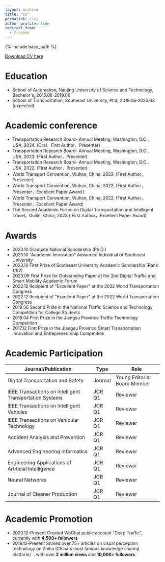 ```yaml
---
layout: archive
title: "CV"
permalink: /cv/
author_profile: true
redirect_from:
  - /resume
---
```


{% include base_path %}

[Download CV here](https://zhengyunhan.github.io/files/CV.pdf)

Education
======
* School of Automation, Nanjing University of Science and Technology,  Bachelor's, 2015.09-2019.06
* School of Transportation, Southeast University, Phd, 2019.06-2025.03 (expected)


Academic conference 
======
*	Transportation Research Board- Annual Meeting, Washington, D.C., USA, 2024. (Oral，First Author，Presenter)
*	Transportation Research Board- Annual Meeting, Washington, D.C., USA, 2023. (First Author，Presenter)
*	Transportation Research Board- Annual Meeting, Washington, D.C., USA, 2022. (First Author，Presenter)
*	World Transport Convention, Wuhan, China, 2023. (First Author，Presenter)
*	World Transport Convention, Wuhan, China, 2022. (First Author，Presenter，Excellent Paper Award )
*	World Transport Convention, Wuhan, China, 2022. (First Author，Presenter，Excellent Paper Award)
*	The Second Academic Forum on Digital Transportation and Intelligent Travel，Guilin, China, 2023.( First Author，Excellent Paper Award)


Awards
======
* 2023.10	Graduate National Scholarship (Ph.D.)
* 2023.10	"Academic Innovation" Advanced Individual of Southeast University
* 2023.10	First Prize of Southeast University Academic Scholarship (Rank: 1/92)
* 2023.09	First Prize for Outstanding Paper at the 2nd Digital Traffic and Smart Mobility Academic Forum
* 2022.12	Recipient of "Excellent Paper" at the 2022 World Transportation Congress
* 2022.12	Recipient of "Excellent Paper" at the 2022 World Transportation Congress
* 2018.06	Second Prize in the National Traffic Science and Technology Competition for College Students
* 2018.04	First Prize in the Jiangsu Province Traffic Technology Competition
* 2017.12	First Prize in the Jiangsu Province Smart Transportation Innovation and Entrepreneurship Competition

Academic Participation
======
| Journal/Publication                                  | Type    | Role                        |
|-----------------------------------------------------|---------|-----------------------------|
| Digital Transportation and Safety                   | Journal | Young Editorial Board Member|
| IEEE Transactions on Intelligent Transportation Systems | JCR Q1  | Reviewer                    |
| IEEE Transactions on Intelligent Vehicles | JCR Q1  | Reviewer                    |
| IEEE Transactions on Vehicular Technology          | JCR Q1  | Reviewer                    |
| Accident Analysis and Prevention                    | JCR Q1  | Reviewer                    |
| Advanced Engineering Informatics                    | JCR Q1  | Reviewer                    |
| Engineering Applications of Artificial Intelligence | JCR Q1  | Reviewer                    |
| Neural Networks                                     | JCR Q1  | Reviewer                    |
| Journal of Cleaner Production                       | JCR Q1  | Reviewer                    |

Academic Promotion
======
* 2020.12-Present	Created WeChat public account "Deep Traffic", currently with **4,500+ followers**
* 2019.12-Present	Shared over 75+ articles on visual perception technology on Zhihu (China's most famous knowledge sharing platform）, with over **2 million views** and **10,000+ followers**





